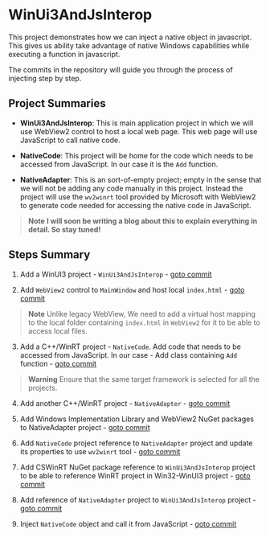 # WinUi3AndJsInterop
This project demonstrates how we can inject a native object in javascript. This gives us ability take advantage of native Windows capabilities while executing a function in javascript.

The commits in the repository will guide you through the process of injecting step by step.

## Project Summaries
- **WinUi3AndJsInterop**: This is main application project in which we will use WebView2 control to host a local web page. This web page will use JavaScript to call native code.

- **NativeCode**: This project will be home for the code which needs to be accessed from JavaScript. In our case it is the `Add` function.

- **NativeAdapter**: This is an sort-of-empty project; empty in the sense that we will not be adding any code manually in this project. Instead the project will use the `wv2winrt` tool provided by Microsoft with WebView2 to generate code needed for accessing the native code in JavaScript.

> **Note**
> **I will soon be writing a blog about this to explain everything in detail. So stay tuned!**

## Steps Summary
1. Add a WinUI3 project - `WinUi3AndJsInterop` - [goto commit](https://github.com/Take-A-Byte/WinUi3AndJsInterop/commit/939659323c4d794ea6d2893430dde1d312afe31b)

2. Add `WebView2` control to `MainWindow` and host local `index.html` - [goto commit](https://github.com/Take-A-Byte/WinUi3AndJsInterop/commit/d146966f978c327aa86bb6e6d44c64d202685953)

> **Note**
> Unlike legacy WebView, We need to add a virtual host mapping to the local folder containing `index.html` in `WebView2` for it to be able to access local files.

3. Add a C++/WinRT project - `NativeCode`. Add code that needs to be accessed from JavaScript. In our case - Add class containing `Add` function - [goto commit](https://github.com/Take-A-Byte/WinUi3AndJsInterop/commit/a0ec0c659c913b9d4b2c291eb35d102677454fe1)

> **Warning** 
> Ensure that the same target framework is selected for all the projects.

4. Add another C++/WinRT project - `NativeAdapter` - [goto commit](https://github.com/Take-A-Byte/WinUi3AndJsInterop/commit/6b5738edcfb292180f9448435f090a2342257da7)

5. Add Windows Implementation Library and WebView2 NuGet packages to NativeAdapter project - [goto commit](https://github.com/Take-A-Byte/WinUi3AndJsInterop/commit/7521a992edd91bd605b4acf36f123aeab085d7ce)

6. Add `NativeCode` project reference to `NativeAdapter` project and update its properties to use `wv2winrt` tool - [goto commit](https://github.com/Take-A-Byte/WinUi3AndJsInterop/commit/1d1ac1756d7738816b9e6d675f45a3ec720bf233)

7. Add CSWinRT NuGet package reference to `WinUi3AndJsInterop` project to be able to reference WinRT project in Win32-WinUI3 project - [goto commit](https://github.com/Take-A-Byte/WinUi3AndJsInterop/commit/fcef440af13200dd5c045ff8ecb39492b2418aa9)

8. Add reference of `NativeAdapter` project to `WinUi3AndJsInterop` project - [goto commit](https://github.com/Take-A-Byte/WinUi3AndJsInterop/commit/3dba46f53536ebaa1ee2b718b079682ae46d96dc)

9. Inject `NativeCode` object and call it from JavaScript - [goto commit](https://github.com/Take-A-Byte/WinUi3AndJsInterop/commit/fb09dae0fb2135c6040434fb9cde8236b8107e8b)
